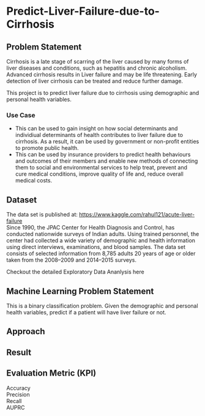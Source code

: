 # Predict-Liver-Failure-due-to-Cirrhosis

## Problem Statement
Cirrhosis is a late stage of scarring of the liver caused by many forms of liver diseases and conditions, such as hepatitis and chronic alcoholism. Advanced cirrhosis results in Liver failure and may be life threatening. Early detection of liver cirrhosis can be treated and reduce further damage. 

This project is to predict liver failure due to cirrhosis using demographic and personal health variables. 

### Use Case
* This can be used to gain insight on how social determinants and individiual determinants of health contributes to liver failure due to cirrhosis. As a result, it can be used by government or non-profit entities to promote public health.
* This can be used by insurance providers to predict health behaviours and outcomes of their members and enable new methods of connecting them to social and environmental services to help treat, prevent and cure medical conditions, improve quality of life and, reduce overall medical costs.

## Dataset
The data set is published at: https://www.kaggle.com/rahul121/acute-liver-failure <br />
Since 1990, the JPAC Center for Health Diagnosis and Control, has conducted nationwide surveys of Indian adults. Using trained personnel, the center had collected a wide variety of demographic and health information using direct interviews, examinations, and blood samples. The data set consists of selected information from 8,785 adults 20 years of age or older taken from the 2008–2009 and 2014–2015 surveys.

Checkout the detailed Exploratory Data Ananlysis here

## Machine Learning Problem Statement 
This is a binary classification problem. Given the demographic and personal health variables, predict if a patient will have liver failure or not.

## Approach

## Result

## Evaluation Metric (KPI)
Accuracy<br />
Precision<br />
Recall<br />
AUPRC<br />



